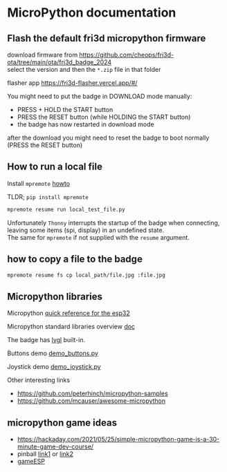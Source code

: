 # MicroPython documentation

## Flash the default fri3d micropython firmware
download firmware from
https://github.com/cheops/fri3d-ota/tree/main/ota/fri3d_badge_2024  
select the version and then the `*.zip` file in that folder

flasher app 
https://fri3d-flasher.vercel.app/#/

You might need to put the badge in DOWNLOAD mode manually:
- PRESS + HOLD the START button
- PRESS the RESET button (while HOLDING the START button)
- the badge has now restarted in download mode

after the download you might need to reset the badge to boot normally (PRESS the RESET button)


## How to run a local file
Install `mpremote` [howto](https://docs.micropython.org/en/latest/reference/mpremote.html)

TLDR; `pip install mpremote`

```sh
mpremote resume run local_test_file.py
```
Unfortunately `Thonny` interrupts the startup of the badge when connecting, leaving some items (spi, display) in an undefined state.  
The same for `mpremote` if not supplied with the `resume` argument.

## how to copy a file to the badge
```sh
mpremote resume fs cp local_path/file.jpg :file.jpg
```

## Micropython libraries
Micropython [quick reference for the esp32](https://docs.micropython.org/en/v1.22.0/esp32/quickref.html)

Micropython standard libraries overview [doc](https://docs.micropython.org/en/v1.22.0/library/index.html)

The badge has [lvgl](lvgl) built-in.

Buttons demo [demo_buttons.py](https://github.com/cheops/badge_2024_micropython/blob/lv_indev/fri3d/modules/demos/demo_buttons.py)

Joystick demo [demo_joystick.py](https://github.com/cheops/badge_2024_micropython/blob/lv_indev/fri3d/modules/demos/demo_joystick.py)

Other interesting links
- https://github.com/peterhinch/micropython-samples
- https://github.com/mcauser/awesome-micropython

## micropython game ideas
- https://hackaday.com/2021/05/25/simple-micropython-game-is-a-30-minute-game-dev-course/
- pinball [link1](https://github.com/russhughes/s3lcd/blob/main/examples/pinball.py) or [link2](https://github.com/russhughes/st7789_mpy/blob/master/examples/pinball.py)
- [gameESP](https://github.com/cheungbx/gameESP-micropython)